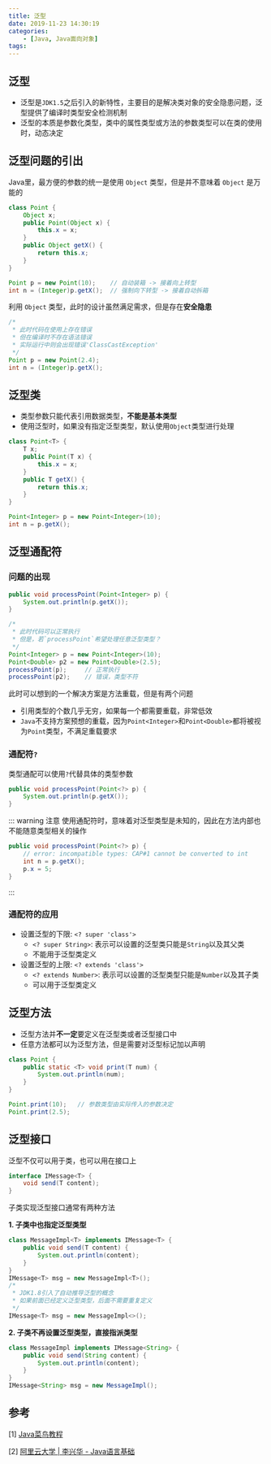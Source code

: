 ```yaml
---
title: 泛型
date: 2019-11-23 14:30:19
categories: 
    - [Java, Java面向对象]
tags:
---
```

## 泛型
- 泛型是`JDK1.5`之后引入的新特性，主要目的是解决类对象的安全隐患问题，泛型提供了编译时类型安全检测机制
- 泛型的本质是参数化类型，类中的属性类型或方法的参数类型可以在类的使用时，动态决定

## 泛型问题的引出
Java里，最方便的参数的统一是使用 `Object` 类型，但是并不意味着 `Object` 是万能的
```java
class Point {
    Object x;
    public Point(Object x) {
        this.x = x;
    }
    public Object getX() {
        return this.x;
    }
}

Point p = new Point(10);    // 自动装箱 -> 接着向上转型
int n = (Integer)p.getX();  // 强制向下转型 -> 接着自动拆箱
```

利用 `Object` 类型，此时的设计虽然满足需求，但是存在**安全隐患**
```java
/*
 * 此时代码在使用上存在错误
 * 但在编译时不存在语法错误
 * 实际运行中则会出现错误'ClassCastException'
 */
Point p = new Point(2.4);
int n = (Integer)p.getX(); 
```

## 泛型类
- 类型参数只能代表引用数据类型，**不能是基本类型**
- 使用泛型时，如果没有指定泛型类型，默认使用`Object`类型进行处理

```java
class Point<T> {
    T x;
    public Point(T x) {
        this.x = x;
    }
    public T getX() {
        return this.x;
    }
}

Point<Integer> p = new Point<Integer>(10);  
int n = p.getX();
```

## 泛型通配符
### 问题的出现
```java
public void processPoint(Point<Integer> p) {
    System.out.println(p.getX());
}

/*
 * 此时代码可以正常执行
 * 但是，若`processPoint`希望处理任意泛型类型？
 */
Point<Integer> p = new Point<Integer>(10); 
Point<Double> p2 = new Point<Double>(2.5); 
processPoint(p);     // 正常执行
processPoint(p2);    // 错误，类型不符
```

此时可以想到的一个解决方案是方法重载，但是有两个问题
- 引用类型的个数几乎无穷，如果每一个都需要重载，非常低效
- `Java`不支持方案预想的重载，因为`Point<Integer>`和`Point<Double>`都将被视为`Point`类型，不满足重载要求

### 通配符`?`
类型通配可以使用`?`代替具体的类型参数

```java
public void processPoint(Point<?> p) {
    System.out.println(p.getX());
}
```

::: warning 注意
使用通配符时，意味着对泛型类型是未知的，因此在方法内部也不能随意类型相关的操作
```java
public void processPoint(Point<?> p) {
    // error: incompatible types: CAP#1 cannot be converted to int
    int n = p.getX(); 
    p.x = 5;           
}
```
:::

### 通配符的应用
- 设置泛型的下限: `<? super 'class'>`
    + `<? super String>`: 表示可以设置的泛型类只能是`String`以及其父类
    + 不能用于泛型类定义
- 设置泛型的上限: `<? extends 'class'>`
    + `<? extends Number>`: 表示可以设置的泛型类型只能是`Number`以及其子类
    + 可以用于泛型类定义

## 泛型方法
- 泛型方法并**不一定**要定义在泛型类或者泛型接口中
- 任意方法都可以为泛型方法，但是需要对泛型标记加以声明

```java
class Point {
    public static <T> void print(T num) {
        System.out.println(num);
    }
}

Point.print(10);   // 参数类型由实际传入的参数决定
Point.print(2.5);
```

## 泛型接口
泛型不仅可以用于类，也可以用在接口上

```java
interface IMessage<T> {
    void send(T content);
}
```

子类实现泛型接口通常有两种方法

**1. 子类中也指定泛型类型**
```java
class MessageImpl<T> implements IMessage<T> {
    public void send(T content) {
        System.out.println(content);
    }
}
IMessage<T> msg = new MessageImpl<T>();
/*
 * JDK1.8引入了自动推导泛型的概念
 * 如果前面已经定义泛型类型，后面不需要重复定义
 */
IMessage<T> msg = new MessageImpl<>(); 
```

**2. 子类不再设置泛型类型，直接指派类型**
```java
class MessageImpl implements IMessage<String> {
    public void send(String content) {
        System.out.println(content);
    }
}
IMessage<String> msg = new MessageImpl(); 
```

## 参考
[1] [Java菜鸟教程](https://www.runoob.com/java/java-generics.html) 

[2] [阿里云大学 | 李兴华 - Java语言基础](https://edu.aliyun.com/roadmap/java?spm=5176.13345299.1392477.3.63ddf153q7QkVf)

